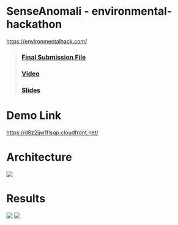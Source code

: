 # SenseAnomali - environmental-hackathon
https://environmentalhack.com/

> ### [Final Submission File](final_submission/submission.txt)
> ### [Video](https://www.youtube.com/watch?v=CY4-QuQNhxo&amp;feature=youtu.be)
> ### [Slides](https://docs.google.com/presentation/d/1Qvy8_xniuiOyBV1pXJushagHXjqmz9sy5S_nMROaBqY/edit?usp=sharing)

# Demo Link
https://d8z2jjw1flsqp.cloudfront.net/

# Architecture
<img src='./python_code/architecture.png'/>

# Results
<img src='./python_code/dynamic_images.gif'/>
<img src='./python_code/dynamic_images2.gif'/>




